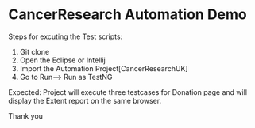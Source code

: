 # CancerResearch Automation Demo

Steps for excuting the Test scripts:

1. Git clone <project URL>
2. Open the Eclipse or Intellij
3. Import the Automation Project[CancerResearchUK]  
4. Go to Run--> Run as TestNG

Expected:
  Project will execute three testcases for Donation page and will display the Extent report on the same browser. 
  
  Thank you
